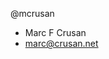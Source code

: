 @mcrusan
- Marc F Crusan
- marc@crusan.net

<!---
mcrusan/mcrusan `README.md` (this file) appears on your GitHub profile.
--->

